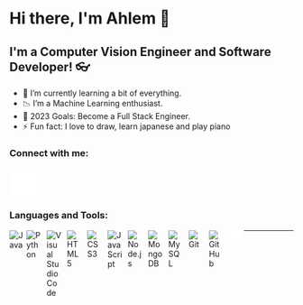 # Hi there, I'm Ahlem  👋 



## I'm a Computer Vision Engineer and Software Developer! 👓

- 🌱 I’m currently learning a bit of  everything.
- 📉 I’m a Machine Learning enthusiast.
- 🥅 2023 Goals: Become a Full Stack Engineer.
- ⚡ Fun fact: I love to draw, learn japanese and play piano

### Connect with me:


[![website](./img/linkedin-dark.svg)](https://www.linkedin.com/in/boucelham-ahlem-730345223/)
&nbsp;&nbsp;
<!-- [![website](./img/instagram-dark.svg)](https://www.instagram.com/kawaremu/) -->


### Languages and Tools:
<img align="left" alt="Java" width="30px" src="https://www.svgrepo.com/show/303388/java-4-logo.svg" style="padding-right:0px;" />

<img align="left" alt="Python" width="26px" src="https://upload.wikimedia.org/wikipedia/commons/thumb/c/c3/Python-logo-notext.svg/1024px-Python-logo-notext.svg.png" style="padding-right:10px;" />
<img align="left" alt="Visual Studio Code" width="26px" src="https://cdn.jsdelivr.net/gh/devicons/devicon/icons/vscode/vscode-original.svg" style="padding-right:10px;" />
<img align="left" alt="HTML5" width="26px" src="https://cdn.jsdelivr.net/gh/devicons/devicon/icons/html5/html5-original.svg" style="padding-right:10px;" />
<img align="left" alt="CSS3" width="26px" src="https://cdn.jsdelivr.net/gh/devicons/devicon/icons/css3/css3-original.svg" style="padding-right:10px;" />

<img align="left" alt="JavaScript" width="26px" src="https://cdn.jsdelivr.net/gh/devicons/devicon/icons/javascript/javascript-original.svg" style="padding-right:10px;" />

<img align="left" alt="Node.js" width="26px" src="https://cdn.jsdelivr.net/gh/devicons/devicon/icons/nodejs/nodejs-original.svg" style="padding-right:10px;" />

<img align="left" alt="MongoDB" width="26px" src="https://cdn.jsdelivr.net/gh/devicons/devicon/icons/mongodb/mongodb-original.svg" style="padding-right:10px;" />
<img align="left" alt="MySQL" width="26px" src="https://cdn.jsdelivr.net/gh/devicons/devicon/icons/mysql/mysql-original.svg" style="padding-right:10px;" />
<img align="left" alt="Git" width="26px" src="https://cdn.jsdelivr.net/gh/devicons/devicon/icons/git/git-original.svg" style="padding-right:10px;" />
<img align="left" alt="GitHub" width="26px" src="https://user-images.githubusercontent.com/3369400/139447912-e0f43f33-6d9f-45f8-be46-2df5bbc91289.png" style="padding-right:10px;" />

<img align="left" alt="Terminal" width="26px" src="./img/terminal-dark.svg" />



---
<!-- 
<center><img align="left" alt="kawaremu-stats" src="https://github-readme-stats.vercel.app/api?username=kawaremu&show_icons=true&hide_border=true&theme=shades-of-purple"/></center>


<br />
<br />

---


<img align="left" alt="kawaremu-stats" src="https://github-readme-stats.vercel.app/api/top-langs/?username=kawaremu&layout=compact&show_icons=true&hide_border=true&theme=shades-of-purple"/> -->



